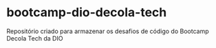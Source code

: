 # bootcamp-dio-decola-tech
Repositório criado para armazenar os desafios de código do Bootcamp Decola Tech da DIO
